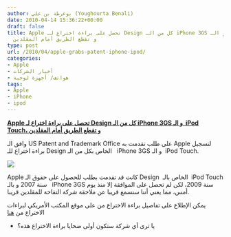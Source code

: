 ```yaml
---
author: يوغرطة بن علي (Youghourta Benali)
date: 2010-04-14 15:36:22+00:00
draft: false
title: Apple تحصل على براءة اختراع لـ Design كل من الـ iPhone 3GS و الـ  iPod Touch،
  و تقطع الطريق أمام المقلدين
type: post
url: /2010/04/apple-grabs-patent-iphone-ipod/
categories:
- Apple
- أخبار الشركات
- هواتف/ أجهزة لوحية
tags:
- Apple
- iPhone
- ipod
---
```


[**Apple تحصل على براءة اختراع لـ Design كل من الـ iPhone 3GS و الـ  iPod Touch، و تقطع الطريق أمام المقلدين**](https://www.it-scoop.com/2010/04/apple-grabs-patent-iphone-ipod/)


وافق الـ US Patent and Trademark Office على طلب تقدمت به Apple لتسجيل براءة اختراع للـ Design الخاص بكل من الـ   iPhone 3GS و الـ  iPod Touch.

[![](https://www.it-scoop.com/wp-content/uploads/2010/04/Design-iPod.jpg)
](https://www.it-scoop.com/2010/04/apple-grabs-patent-iphone-ipod/)

Apple كانت قد تقدمت بطلب للحصول على حقوق الـ Design  الخاص بالـ  iPod Touch سنة 2007 و بالـ   iPhone 3GS سنة 2009، لكن لم تحصل على الموافقة إلا منذ يوم أمس، مما يعني أننا سنسمع قريبا عن ملاحقة شركة التفاحة للمقلدين قريبا.

يمكن الإطلاع على تفاصيل براءة الاختراع من على موقع المكتب الأمريكي لبراءات الاختراع من [هنا](http://patft.uspto.gov/netacgi/nph-Parser?Sect1=PTO1&Sect2=HITOFF&d=PALL&p=1&u=%2Fnetahtml%2FPTO%2Fsrchnum.htm&r=1&f=G&l=50&s1=D613,736.PN.&OS=PN/D613,736&RS=PN/D613,736)

- يا ترى أي شركة ستكون أولى ضحايا براءة الاختراع هذه؟

